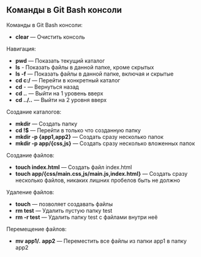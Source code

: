 ## Команды в Git Bash консоли

Команды в Git Bash консоли:
+ **clear** — Очистить консоль

Навигация:
+ **pwd** — Показать текущий каталог
+ **ls** - Показать файлы в данной папке, кроме скрытых
+ **ls -f** — Показать файлы в данной папке, включая и скрытые
+ **cd c:/** — Перейти в конкретный каталог
+ **cd** - — Вернуться назад
+ **cd ..** — Выйти на 1 уровень вверх
+ **cd ../..** — Выйти на 2 уровня вверх

Создание каталогов:
- **mkdir** — Создать папку
- **cd !$** — Перейти в только что созданную папку
- **mkdir -p {app1,app2}** — Создать сразу несколько папок
- **mkdir -p app/{css,js}** — Создать сразу несколько вложенных папок

Создание файлов:
- **touch index.html** — Создать файл index.html
- **touch app/{css/main.css,js/main.js,index.html}** — Создать сразу несколько файлов, никаких лишних пробелов быть не должно

Удаление файлов:
- **touch** — позволяет создавать файлы
- **rm test** — Удалить пустую папку test
- **rm -r test** — Удалить папку test с файлами внутри неё

Перемещение файлов:
- **mv app1/*.* app2** — Переместить все файлы из папки app1 в папку app2